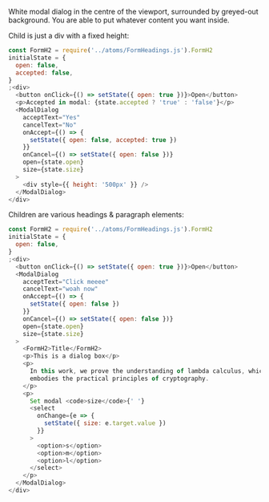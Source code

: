 White modal dialog in the centre of the viewport, surrounded by greyed-out background. You are able to put whatever content you want inside.

Child is just a div with a fixed height:

```js
const FormH2 = require('../atoms/FormHeadings.js').FormH2
initialState = {
  open: false,
  accepted: false,
}
;<div>
  <button onClick={() => setState({ open: true })}>Open</button>
  <p>Accepted in modal: {state.accepted ? 'true' : 'false'}</p>
  <ModalDialog
    acceptText="Yes"
    cancelText="No"
    onAccept={() => {
      setState({ open: false, accepted: true })
    }}
    onCancel={() => setState({ open: false })}
    open={state.open}
    size={state.size}
  >
    <div style={{ height: '500px' }} />
  </ModalDialog>
</div>
```

Children are various headings & paragraph elements:

```js
const FormH2 = require('../atoms/FormHeadings.js').FormH2
initialState = {
  open: false,
}
;<div>
  <button onClick={() => setState({ open: true })}>Open</button>
  <ModalDialog
    acceptText="Click meeee"
    cancelText="woah now"
    onAccept={() => {
      setState({ open: false })
    }}
    onCancel={() => setState({ open: false })}
    open={state.open}
    size={state.size}
  >
    <FormH2>Title</FormH2>
    <p>This is a dialog box</p>
    <p>
      In this work, we prove the understanding of lambda calculus, which
      embodies the practical principles of cryptography.
    </p>
    <p>
      Set modal <code>size</code>{' '}
      <select
        onChange={e => {
          setState({ size: e.target.value })
        }}
      >
        <option>s</option>
        <option>m</option>
        <option>l</option>
      </select>
    </p>
  </ModalDialog>
</div>
```
